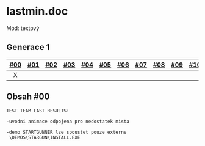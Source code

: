 # lastmin.doc

Mód: textový

## Generace 1

| [\#00](/vydani/klan-00.md) | [\#01](/vydani/klan-01.md) | [\#02](/vydani/klan-02.md) | [\#03](/vydani/klan-03.md) | [\#04](/vydani/klan-04.md) | [\#05](/vydani/klan-05.md) | [\#06](/vydani/klan-06.md) | [\#07](/vydani/klan-07.md) | [\#08](/vydani/klan-08.md) | [\#09](/vydani/klan-09.md) | [\#10](/vydani/klan-10.md) |
| :---: | :---: | :---: | :---: | :---: | :---: | :---: | :---: | :---: | :---: | :---: |
| X |  |  |  |  |  |  |  |  |  |  |

## Obsah \#00

```
TEST TEAM LAST RESULTS:

-uvodni animace odpojena pro nedostatek mista

-demo STARTGUNNER lze spoustet pouze externe
 \DEMOS\STARGUN\INSTALL.EXE
```



